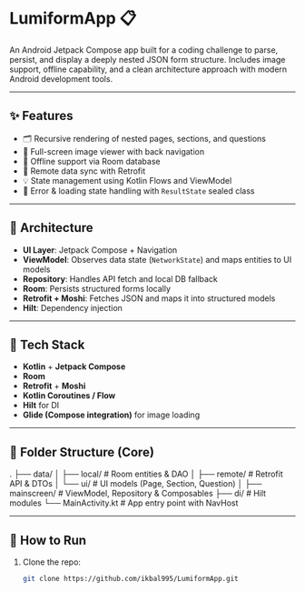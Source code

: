 # LumiformApp 📋

An Android Jetpack Compose app built for a coding challenge to parse, persist, and display a deeply nested JSON form structure. Includes image support, offline capability, and a clean architecture approach with modern Android development tools.

---

## ✨ Features

- 🗂️ Recursive rendering of nested pages, sections, and questions
- 📸 Full-screen image viewer with back navigation
- 🛜 Offline support via Room database
- 🔄 Remote data sync with Retrofit
- 💡 State management using Kotlin Flows and ViewModel
- 💬 Error & loading state handling with `ResultState` sealed class

---

## 🧱 Architecture


- **UI Layer**: Jetpack Compose + Navigation
- **ViewModel**: Observes data state (`NetworkState`) and maps entities to UI models
- **Repository**: Handles API fetch and local DB fallback
- **Room**: Persists structured forms locally
- **Retrofit + Moshi**: Fetches JSON and maps it into structured models
- **Hilt**: Dependency injection

---

## 🔧 Tech Stack

- **Kotlin** + **Jetpack Compose**
- **Room**
- **Retrofit** + **Moshi**
- **Kotlin Coroutines / Flow**
- **Hilt** for DI
- **Glide (Compose integration)** for image loading

---

## 📁 Folder Structure (Core)

.
├── data/
│ ├── local/ # Room entities & DAO
│ ├── remote/ # Retrofit API & DTOs
│ └── ui/ # UI models (Page, Section, Question)
│
├── mainscreen/ # ViewModel, Repository & Composables
├── di/ # Hilt modules
└── MainActivity.kt # App entry point with NavHost

---

## 🚀 How to Run

1. Clone the repo:
   ```bash
   git clone https://github.com/ikbal995/LumiformApp.git
